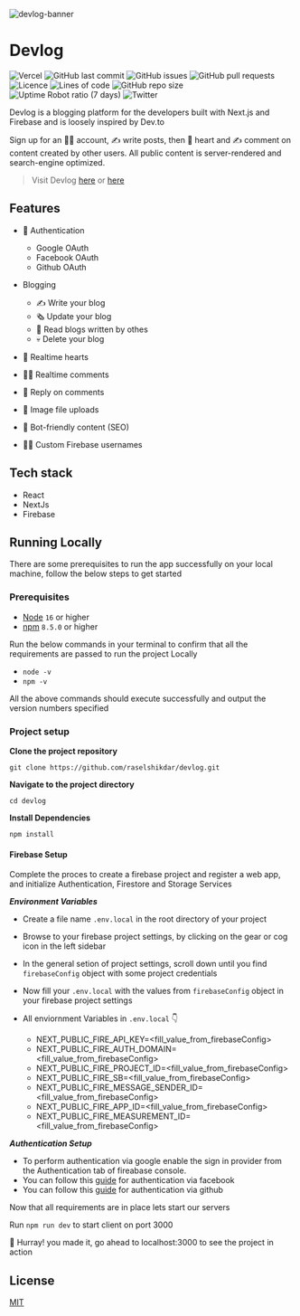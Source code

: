 ![devlog-banner](/public/devlog-banner.png)

# Devlog

![Vercel](https://therealsujitk-vercel-badge.vercel.app/?app=devlog&style=for-the-badge)
![GitHub last commit](https://img.shields.io/github/last-commit/raselshikdar/devlog?style=for-the-badge)
![GitHub issues](https://img.shields.io/github/issues-raw/raselshikdar/devlog?style=for-the-badge)
![GitHub pull requests](https://img.shields.io/github/issues-pr/raselshikdar/devlog?style=for-the-badge)
![Licence](https://img.shields.io/github/license/raselshikdar/devlog?style=for-the-badge)
![Lines of code](https://img.shields.io/tokei/lines/github/raselshikdar/devlog?style=for-the-badge)
![GitHub repo size](https://img.shields.io/github/repo-size/raselshikdar/devlog?style=for-the-badge)
![Uptime Robot ratio (7 days)](https://img.shields.io/uptimerobot/ratio/7/m791924769-29870badb5a5d78e2bb8136a?style=for-the-badge)
![Twitter](https://img.shields.io/twitter/follow/raselshikdar_?style=for-the-badge)

Devlog is a blogging platform for the developers built with Next.js and Firebase and is loosely inspired by Dev.to

Sign up for an 👨‍🎤 account, ✍️ write posts, then 💖 heart and ✍ comment on content created by other users. All public content is server-rendered and search-engine optimized.

> Visit Devlog [here](https://devlog.rweb.site) or [here](https://devlog.rasel.us.kg)

## Features

- 🔐 Authentication

  - Google OAuth
  - Facebook OAuth
  - Github OAuth

- Blogging

  - ✍ Write your blog
  - 🗞 Update your blog
  - 📖 Read blogs written by othes
  - 💀 Delete your blog

- 💞 Realtime hearts
- 👨‍💻 Realtime comments
- 🔫 Reply on comments
- 📂 Image file uploads
- 📰 Bot-friendly content (SEO)
- 👨‍🎤 Custom Firebase usernames

## Tech stack

- React
- NextJs
- Firebase

## Running Locally

There are some prerequisites to run the app successfully on your local machine, follow the below steps to get started

### Prerequisites

- [Node](https://nodejs.org/en/) `16` or higher
- [npm](https://www.npmjs.com/) `8.5.0` or higher

Run the below commands in your terminal to confirm that all the requirements are passed to run the project Locally

- `node -v`
- `npm -v`

All the above commands should execute successfully and output the version numbers specified

### Project setup

**Clone the project repository**

```
git clone https://github.com/raselshikdar/devlog.git
```

**Navigate to the project directory**

```
cd devlog
```

**Install Dependencies**

```
npm install
```

#### Firebase Setup

Complete the proces to create a firebase project and register a web app,
and initialize Authentication, Firestore and Storage Services

**_Environment Variables_**

- Create a file name `.env.local` in the root directory of your project
- Browse to your firebase project settings, by clicking on the gear or cog icon in the left sidebar
- In the general setion of project settings, scroll down until you find `firebaseConfig` object with some project credentials
- Now fill your `.env.local` with the values from `firebaseConfig` object in your firebase project settings
- All enviornment Variables in `.env.local` 👇

  - NEXT_PUBLIC_FIRE_API_KEY=<fill_value_from_firebaseConfig>
  - NEXT_PUBLIC_FIRE_AUTH_DOMAIN=<fill_value_from_firebaseConfig>
  - NEXT_PUBLIC_FIRE_PROJECT_ID=<fill_value_from_firebaseConfig>
  - NEXT_PUBLIC_FIRE_SB=<fill_value_from_firebaseConfig>
  - NEXT_PUBLIC_FIRE_MESSAGE_SENDER_ID=<fill_value_from_firebaseConfig>
  - NEXT_PUBLIC_FIRE_APP_ID=<fill_value_from_firebaseConfig>
  - NEXT_PUBLIC_FIRE_MEASUREMENT_ID=<fill_value_from_firebaseConfig>

**_Authentication Setup_**

- To perform authentication via google enable the sign in provider from the Authentication tab of fireabase console.
- You can follow this [guide](https://firebase.google.com/docs/auth/web/facebook-login) for authentication via facebook
- You can follow this [guide](https://firebase.google.com/docs/auth/web/github-auth) for authentication via github

Now that all requirements are in place lets start our servers

Run `npm run dev` to start client on port 3000

🥳 Hurray! you made it, go ahead to localhost:3000 to see the project in action

## License

[MIT](https://choosealicense.com/licenses/mit/)
